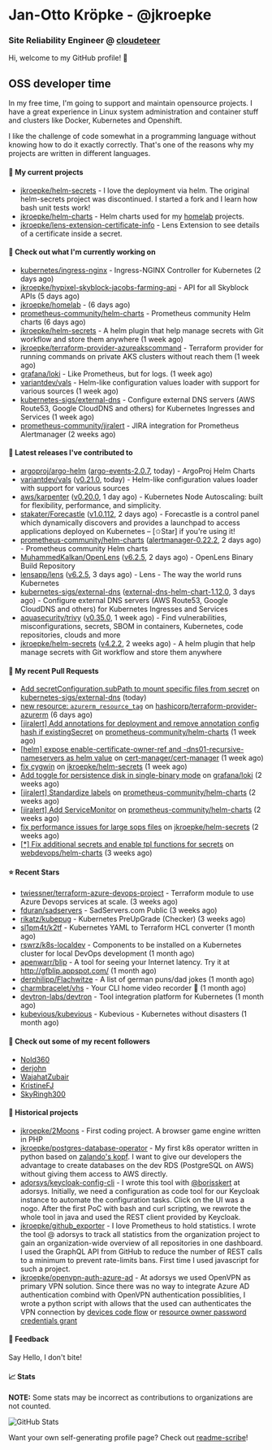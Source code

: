 # Jan-Otto Kröpke - @jkroepke
### Site Reliability Engineer @ [cloudeteer](https://cloudeteer.de/)

Hi, welcome to my GitHub profile! 👋

## OSS developer time
In my free time, I'm going to support and maintain opensource projects. I have a great experience in Linux system administration and container stuff and clusters like Docker, Kubernetes and Openshift.

I like the challenge of code somewhat in a programming language without knowing how to do it exactly correctly. That's one of the reasons why my projects are written in different languages.

#### 🌱 My current projects
- [jkroepke/helm-secrets](https://github.com/jkroepke/helm-secrets) - I love the deployment via helm. The original helm-secrets project was discontinued. I started a fork and I learn how bash unit tests work!
- [jkroepke/helm-charts](https://github.com/jkroepke/helm-charts) - Helm charts used for my [homelab](https://github.com/jkroepke/homelab) projects.
- [jkroepke/lens-extension-certificate-info](https://github.com/jkroepke/lens-extension-certificate-info) - Lens Extension to see details of a certificate inside a secret.

#### 👷 Check out what I'm currently working on

- [kubernetes/ingress-nginx](https://github.com/kubernetes/ingress-nginx) - Ingress-NGINX Controller for Kubernetes (2 days ago)
- [jkroepke/hypixel-skyblock-jacobs-farming-api](https://github.com/jkroepke/hypixel-skyblock-jacobs-farming-api) - API for all Skyblock APIs (5 days ago)
- [jkroepke/homelab](https://github.com/jkroepke/homelab) -  (6 days ago)
- [prometheus-community/helm-charts](https://github.com/prometheus-community/helm-charts) - Prometheus community Helm charts (6 days ago)
- [jkroepke/helm-secrets](https://github.com/jkroepke/helm-secrets) - A helm plugin that help manage secrets with Git workflow and store them anywhere (1 week ago)
- [jkroepke/terraform-provider-azureakscommand](https://github.com/jkroepke/terraform-provider-azureakscommand) - Terraform provider for running commands on private AKS clusters without reach them (1 week ago)
- [grafana/loki](https://github.com/grafana/loki) - Like Prometheus, but for logs. (1 week ago)
- [variantdev/vals](https://github.com/variantdev/vals) - Helm-like configuration values loader with support for various sources (1 week ago)
- [kubernetes-sigs/external-dns](https://github.com/kubernetes-sigs/external-dns) - Configure external DNS servers (AWS Route53, Google CloudDNS and others) for Kubernetes Ingresses and Services (1 week ago)
- [prometheus-community/jiralert](https://github.com/prometheus-community/jiralert) - JIRA integration for Prometheus Alertmanager (2 weeks ago)

#### 🔭 Latest releases I've contributed to

- [argoproj/argo-helm](https://github.com/argoproj/argo-helm) ([argo-events-2.0.7](https://github.com/argoproj/argo-helm/releases/tag/argo-events-2.0.7), today) - ArgoProj Helm Charts
- [variantdev/vals](https://github.com/variantdev/vals) ([v0.21.0](https://github.com/variantdev/vals/releases/tag/v0.21.0), today) - Helm-like configuration values loader with support for various sources
- [aws/karpenter](https://github.com/aws/karpenter) ([v0.20.0](https://github.com/aws/karpenter/releases/tag/v0.20.0), 1 day ago) - Kubernetes Node Autoscaling: built for flexibility, performance, and simplicity.
- [stakater/Forecastle](https://github.com/stakater/Forecastle) ([v1.0.112](https://github.com/stakater/Forecastle/releases/tag/v1.0.112), 2 days ago) - Forecastle is a control panel which dynamically discovers and provides a launchpad to access applications deployed on Kubernetes  – [✩Star] if you&#39;re using it!
- [prometheus-community/helm-charts](https://github.com/prometheus-community/helm-charts) ([alertmanager-0.22.2](https://github.com/prometheus-community/helm-charts/releases/tag/alertmanager-0.22.2), 2 days ago) - Prometheus community Helm charts
- [MuhammedKalkan/OpenLens](https://github.com/MuhammedKalkan/OpenLens) ([v6.2.5](https://github.com/MuhammedKalkan/OpenLens/releases/tag/v6.2.5), 2 days ago) - OpenLens Binary Build Repository
- [lensapp/lens](https://github.com/lensapp/lens) ([v6.2.5](https://github.com/lensapp/lens/releases/tag/v6.2.5), 3 days ago) - Lens - The way the world runs Kubernetes
- [kubernetes-sigs/external-dns](https://github.com/kubernetes-sigs/external-dns) ([external-dns-helm-chart-1.12.0](https://github.com/kubernetes-sigs/external-dns/releases/tag/external-dns-helm-chart-1.12.0), 3 days ago) - Configure external DNS servers (AWS Route53, Google CloudDNS and others) for Kubernetes Ingresses and Services
- [aquasecurity/trivy](https://github.com/aquasecurity/trivy) ([v0.35.0](https://github.com/aquasecurity/trivy/releases/tag/v0.35.0), 1 week ago) - Find vulnerabilities, misconfigurations, secrets, SBOM in containers, Kubernetes, code repositories, clouds and more
- [jkroepke/helm-secrets](https://github.com/jkroepke/helm-secrets) ([v4.2.2](https://github.com/jkroepke/helm-secrets/releases/tag/v4.2.2), 2 weeks ago) - A helm plugin that help manage secrets with Git workflow and store them anywhere

#### 🔨 My recent Pull Requests

- [Add secretConfiguration.subPath to mount specific files from secret](https://github.com/kubernetes-sigs/external-dns/pull/3227) on [kubernetes-sigs/external-dns](https://github.com/kubernetes-sigs/external-dns) (today)
- [new resource: `azurerm_resource_tag`](https://github.com/hashicorp/terraform-provider-azurerm/pull/19544) on [hashicorp/terraform-provider-azurerm](https://github.com/hashicorp/terraform-provider-azurerm) (6 days ago)
- [[jiralert] Add annotations for deployment and remove annotation config hash if existingSecret](https://github.com/prometheus-community/helm-charts/pull/2776) on [prometheus-community/helm-charts](https://github.com/prometheus-community/helm-charts) (1 week ago)
- [[helm] expose enable-certificate-owner-ref and -dns01-recursive-nameservers as helm value](https://github.com/cert-manager/cert-manager/pull/5614) on [cert-manager/cert-manager](https://github.com/cert-manager/cert-manager) (1 week ago)
- [fix cygwin](https://github.com/jkroepke/helm-secrets/pull/295) on [jkroepke/helm-secrets](https://github.com/jkroepke/helm-secrets) (1 week ago)
- [Add toggle for persistence disk in single-binary mode](https://github.com/grafana/loki/pull/7778) on [grafana/loki](https://github.com/grafana/loki) (2 weeks ago)
- [[jiralert] Standardize labels](https://github.com/prometheus-community/helm-charts/pull/2735) on [prometheus-community/helm-charts](https://github.com/prometheus-community/helm-charts) (2 weeks ago)
- [[jiralert] Add ServiceMonitor](https://github.com/prometheus-community/helm-charts/pull/2734) on [prometheus-community/helm-charts](https://github.com/prometheus-community/helm-charts) (2 weeks ago)
- [fix performance issues for large sops files](https://github.com/jkroepke/helm-secrets/pull/293) on [jkroepke/helm-secrets](https://github.com/jkroepke/helm-secrets) (2 weeks ago)
- [[*] Fix additional secrets and enable tpl functions for secrets](https://github.com/webdevops/helm-charts/pull/1) on [webdevops/helm-charts](https://github.com/webdevops/helm-charts) (3 weeks ago)

#### ⭐ Recent Stars

- [twiessner/terraform-azure-devops-project](https://github.com/twiessner/terraform-azure-devops-project) - Terraform module to use Azure Devops services at scale. (3 weeks ago)
- [fduran/sadservers](https://github.com/fduran/sadservers) - SadServers.com Public (3 weeks ago)
- [rikatz/kubepug](https://github.com/rikatz/kubepug) - Kubernetes PreUpGrade (Checker) (3 weeks ago)
- [sl1pm4t/k2tf](https://github.com/sl1pm4t/k2tf) - Kubernetes YAML to Terraform HCL converter (1 month ago)
- [rswrz/k8s-localdev](https://github.com/rswrz/k8s-localdev) - Components to be installed on a Kubernetes cluster for local DevOps development (1 month ago)
- [apenwarr/blip](https://github.com/apenwarr/blip) - A tool for seeing your Internet latency.  Try it at http://gfblip.appspot.com/ (1 month ago)
- [derphilipp/Flachwitze](https://github.com/derphilipp/Flachwitze) - A list of german puns/dad jokes (1 month ago)
- [charmbracelet/vhs](https://github.com/charmbracelet/vhs) - Your CLI home video recorder 📼 (1 month ago)
- [devtron-labs/devtron](https://github.com/devtron-labs/devtron) - Tool integration platform for Kubernetes (1 month ago)
- [kubevious/kubevious](https://github.com/kubevious/kubevious) - Kubevious - Kubernetes without disasters (1 month ago)

#### 👯 Check out some of my recent followers

- [Nold360](https://github.com/Nold360)
- [derjohn](https://github.com/derjohn)
- [WajahatZubair](https://github.com/WajahatZubair)
- [KristineFJ](https://github.com/KristineFJ)
- [SkyRingh300](https://github.com/SkyRingh300)

#### 📜 Historical projects
- [jkroepke/2Moons](https://github.com/jkroepke/2Moons) - First coding project. A browser game engine written in PHP
- [jkroepke/postgres-database-operator](https://github.com/jkroepke/postgres-database-operator) - My first k8s operator written in python based on [zalando's kopf](https://github.com/zalando-incubator/kopf). I want to give our developers the advantage to create databases on the dev RDS (PostgreSQL on AWS) without giving them access to AWS directly.
- [adorsys/keycloak-config-cli](https://github.com/adorsys/keycloak-config-cli) - I wrote this tool with [@borisskert](https://github.com/borisskert) at adorsys. Initially, we need a configuration as code tool for our Keycloak instance to automate the configuration tasks. Click on the UI was a nogo. After the first PoC with bash and curl scripting, we rewrote the whole tool in java and used the REST client provided by Keycloak.
- [jkroepke/github_exporter](https://github.com/jkroepke/github_exporter) - I love Prometheus to hold statistics. I wrote the tool @ adorsys to track all statistics from the organization project to gain an organization-wide overview of all repositories in one dashboard. I used the GraphQL API from GitHub to reduce the number of REST calls to a minimum to prevent rate-limits bans. First time I used javascript for such a project.
- [jkroepke/openvpn-auth-azure-ad](https://github.com/jkroepke/openvpn-auth-azure-ad) - At adorsys we used OpenVPN as primary VPN solution. Since there was no way to integrate Azure AD authentication combind with OpenVPN authentication possiblities, I wrote a python script with allows that the used can authenticates the VPN connection by [devices code flow](https://docs.microsoft.com/en-us/azure/active-directory/develop/v2-oauth2-device-code) or [resource owner password credentials grant](https://docs.microsoft.com/en-us/azure/active-directory/develop/v2-oauth-ropc)

#### 💬 Feedback

Say Hello, I don't bite!

#### 📈 Stats

**NOTE:** Some stats may be incorrect as contributions to organizations
are not counted.

![GitHub Stats](https://github-readme-stats.vercel.app/api?username=jkroepke&count_private=false&theme=tokyonight&show_icons=true)

Want your own self-generating profile page? Check out [readme-scribe](https://github.com/muesli/readme-scribe)!
